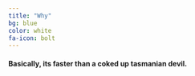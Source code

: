 ```yaml
---
title: "Why"
bg: blue
color: white
fa-icon: bolt
---
```


#### Basically, its faster than a coked up tasmanian devil.
